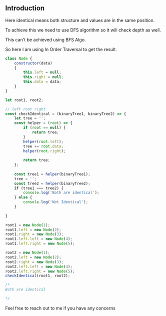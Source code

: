 ## Introduction

Here identical means both structure and values are in the same position.

To achieve this we need to use DFS algorithm so it will check depth as well. 

This can't be achieved using BFS Algo.

So here I am using In Order Traversal to get the result.

``` javascript
class Node {
    constructor(data)
    {
        this.left = null;
        this.right = null;
        this.data = data;
    }
}

let root1, root2;

// left root right
const checkIdentical = (binaryTree1, binaryTree2) => {
    let tree = '';
    const helper = (root) => {
        if (root == null) {
            return tree;
        }
        helper(root.left);
        tree += root.data;
        helper(root.right);
        
        return tree;
    };
    
    const tree1 = helper(binaryTree1);
    tree = '';
    const tree2 = helper(binaryTree2);
    if (tree1 === tree2) {
        console.log('Both are identical');
    } else {
        console.log('Not Identical');
    }
    
}

root1 = new Node(1);
root1.left = new Node(2);
root1.right = new Node(3);
root1.left.left = new Node(4);
root1.left.right = new Node(5);

root2 = new Node(1);
root2.left = new Node(2);
root2.right = new Node(3);
root2.left.left = new Node(4);
root2.left.right = new Node(5);
checkIdentical(root1, root2);

/*
Both are identical

*/
```

Feel free to reach out to me if you have any concerns

